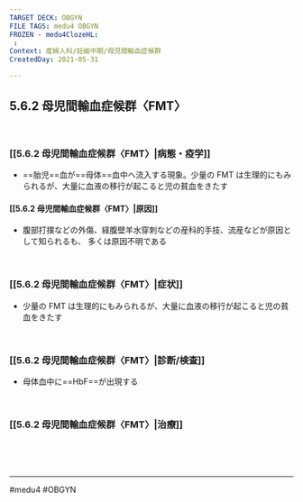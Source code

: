 ```yaml
---
TARGET DECK: OBGYN
FILE TAGS: medu4 OBGYN
FROZEN - medu4ClozeHL:
 : 
Context: 産婦人科/妊娠中期/母児間輸血症候群
CreatedDay: 2021-05-31

---
```


## 5.6.2 母児間輸血症候群〈FMT〉

<br>

### [[5.6.2 母児間輸血症候群〈FMT〉|病態・疫学]]
* ==胎児==血が==母体==血中へ流入する現象。少量の FMT は生理的にもみられるが、大量に血液の移行が起こると児の貧血をきたす
#### [[5.6.2 母児間輸血症候群〈FMT〉|原因]]
* 腹部打撲などの外傷、経腹壁羊水穿刺などの産科的手技、流産などが原因として知られるも、 多くは原因不明である
<!--ID: 1622523510649-->


<br>

### [[5.6.2 母児間輸血症候群〈FMT〉|症状]]
* 少量の FMT は生理的にもみられるが、大量に血液の移行が起こると児の貧血をきたす

<br>

### [[5.6.2 母児間輸血症候群〈FMT〉|診断/検査]]
* 母体血中に==HbF==が出現する
<!--ID: 1622523510657-->


<br>

### [[5.6.2 母児間輸血症候群〈FMT〉|治療]]


<br><br><br>

---
#medu4 #OBGYN
